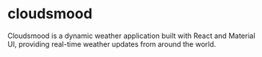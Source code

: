# cloudsmood
Cloudsmood is a dynamic weather application built with React and Material UI, providing real-time weather updates from around the world. 
